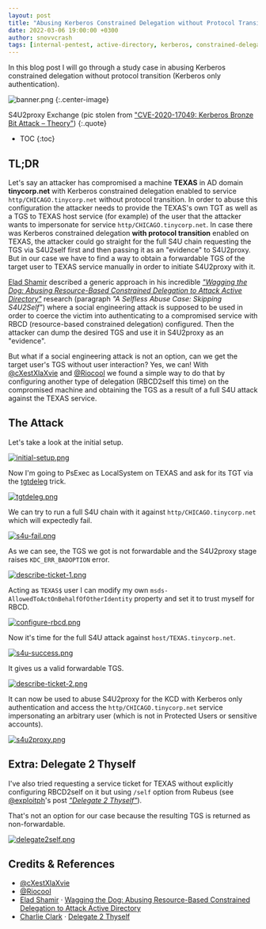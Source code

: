 ```yaml
---
layout: post
title: "Abusing Kerberos Constrained Delegation without Protocol Transition"
date: 2022-03-06 19:00:00 +0300
author: snovvcrash
tags: [internal-pentest, active-directory, kerberos, constrained-delegation, s4u2self, s4u2proxy, rubeus]
---
```


In this blog post I will go through a study case in abusing Kerberos constrained delegation without protocol transition (Kerberos only authentication).

<!--cut-->

![banner.png](/assets/images/abusing-kcd-without-protocol-transition/banner.png)
{:.center-image}

S4U2proxy Exchange (pic stolen from ["CVE-2020-17049: Kerberos Bronze Bit Attack – Theory"](https://www.netspi.com/blog/technical/network-penetration-testing/cve-2020-17049-kerberos-bronze-bit-theory/))
{:.quote}

* TOC
{:toc}

## TL;DR

Let's say an attacker has compromised a machine **TEXAS** in AD domain **tinycorp.net** with Kerberos constrained delegation enabled to service `http/CHICAGO.tinycorp.net` without protocol transition. In order to abuse this configuration the attacker needs to provide the TEXAS's own TGT as well as a TGS to TEXAS host service (for example) of the user that the attacker wants to impersonate for service `http/CHICAGO.tinycorp.net`. In case there was Kerberos constrained delegation **with protocol transition** enabled on TEXAS, the attacker could go straight for the full S4U chain requesting the TGS via S4U2self first and then passing it as an "evidence" to S4U2proxy. But in our case we have to find a way to obtain a forwardable TGS of the target user to TEXAS service manually in order to initiate S4U2proxy with it.

[Elad Shamir](https://twitter.com/elad_shamir) described a generic approach in his incredible [*"Wagging the Dog: Abusing Resource-Based Constrained Delegation to Attack Active Directory"*](https://shenaniganslabs.io/2019/01/28/Wagging-the-Dog.html) research (paragraph *"A Selfless Abuse Case: Skipping S4U2Self"*) where a social engineering attack is supposed to be used in order to coerce the victim into authenticating to a compromised service with RBCD (resource-based constrained delegation) configured. Then the attacker can dump the desired TGS and use it in S4U2proxy as an "evidence".

But what if a social engineering attack is not an option, can we get the target user's TGS without user interaction? Yes, we can! With [@cXestXlaXvie](https://t.me/cXestXlaXvie) and [@Riocool](https://t.me/Riocool) we found a simple way to do that by configuring another type of delegation (RBCD2self this time) on the compromised machine and obtaining the TGS as a result of a full S4U attack against the TEXAS service.

## The Attack

Let's take a look at the initial setup.

[![initial-setup.png](/assets/images/abusing-kcd-without-protocol-transition/initial-setup.png)](/assets/images/abusing-kcd-without-protocol-transition/initial-setup.png)

Now I'm going to PsExec as LocalSystem on TEXAS and ask for its TGT via the [tgtdeleg](https://github.com/GhostPack/Rubeus#tgtdeleg) trick.

[![tgtdeleg.png](/assets/images/abusing-kcd-without-protocol-transition/tgtdeleg.png)](/assets/images/abusing-kcd-without-protocol-transition/tgtdeleg.png)

We can try to run a full S4U chain with it against `http/CHICAGO.tinycorp.net` which will expectedly fail.

[![s4u-fail.png](/assets/images/abusing-kcd-without-protocol-transition/s4u-fail.png)](/assets/images/abusing-kcd-without-protocol-transition/s4u-fail.png)

As we can see, the TGS we got is not forwardable and the S4U2proxy stage raises `KDC_ERR_BADOPTION` error.

[![describe-ticket-1.png](/assets/images/abusing-kcd-without-protocol-transition/describe-ticket-1.png)](/assets/images/abusing-kcd-without-protocol-transition/describe-ticket-1.png)

Acting as `TEXAS$` user I can modify my own `msds-AllowedToActOnBehalfOfOtherIdentity` property and set it to trust myself for RBCD.

[![configure-rbcd.png](/assets/images/abusing-kcd-without-protocol-transition/configure-rbcd.png)](/assets/images/abusing-kcd-without-protocol-transition/configure-rbcd.png)

Now it's time for the full S4U attack against `host/TEXAS.tinycorp.net`.

[![s4u-success.png](/assets/images/abusing-kcd-without-protocol-transition/s4u-success.png)](/assets/images/abusing-kcd-without-protocol-transition/s4u-success.png)

It gives us a valid forwardable TGS.

[![describe-ticket-2.png](/assets/images/abusing-kcd-without-protocol-transition/describe-ticket-2.png)](/assets/images/abusing-kcd-without-protocol-transition/describe-ticket-2.png)

It can now be used to abuse S4U2proxy for the KCD with Kerberos only authentication and access the `http/CHICAGO.tinycorp.net` service impersonating an arbitrary user (which is not in Protected Users or sensitive accounts).

[![s4u2proxy.png](/assets/images/abusing-kcd-without-protocol-transition/s4u2proxy.png)](/assets/images/abusing-kcd-without-protocol-transition/s4u2proxy.png)

## Extra: Delegate 2 Thyself

I've also tried requesting a service ticket for TEXAS without explicitly configuring RBCD2self on it but using `/self` option from Rubeus (see [@exploitph](https://twitter.com/exploitph)'s post [*"Delegate 2 Thyself"*](https://exploit.ph/delegate-2-thyself.html)).

That's not an option for our case because the resulting TGS is returned as non-forwardable.

[![delegate2self.png](/assets/images/abusing-kcd-without-protocol-transition/delegate2self.png)](/assets/images/abusing-kcd-without-protocol-transition/delegate2self.png)

## Credits & References

* [@cXestXlaXvie](https://t.me/cXestXlaXvie)
* [@Riocool](https://t.me/Riocool)
* [Elad Shamir](https://twitter.com/elad_shamir) · [Wagging the Dog: Abusing Resource-Based Constrained Delegation to Attack Active Directory](https://shenaniganslabs.io/2019/01/28/Wagging-the-Dog.html)
* [Charlie Clark](https://twitter.com/exploitph) · [Delegate 2 Thyself](https://exploit.ph/delegate-2-thyself.html)

